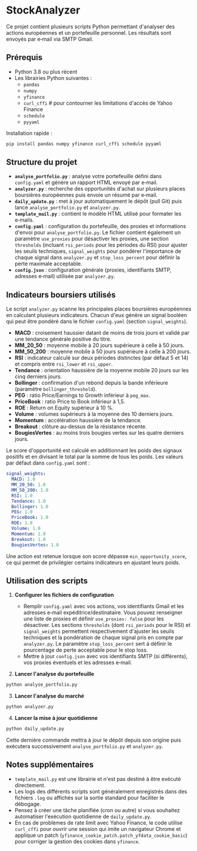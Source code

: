 # StockAnalyzer

Ce projet contient plusieurs scripts Python permettant d'analyser des actions européennes et un portefeuille personnel. Les résultats sont envoyés par e‑mail via SMTP Gmail.

## Prérequis

- Python 3.8 ou plus récent
- Les librairies Python suivantes :
  - `pandas`
  - `numpy`
  - `yfinance`
  - `curl_cffi`  # pour contourner les limitations d'accès de Yahoo Finance
  - `schedule`
  - `pyyaml`

Installation rapide :

```bash
pip install pandas numpy yfinance curl_cffi schedule pyyaml
```

## Structure du projet

- **`analyse_portfolio.py`** : analyse votre portefeuille défini dans `config.yaml` et génère un rapport HTML envoyé par e‑mail.
- **`analyzer.py`** : recherche des opportunités d'achat sur plusieurs places boursières européennes puis envoie un résumé par e‑mail.
- **`daily_update.py`** : met à jour automatiquement le dépôt (pull Git) puis lance `analyse_portfolio.py` et `analyzer.py`.
- **`template_mail.py`** : contient le modèle HTML utilisé pour formater les e‑mails.
- **`config.yaml`** : configuration du portefeuille, des proxies et informations d'envoi pour `analyse_portfolio.py`. Le fichier contient également un paramètre `use_proxies` pour désactiver les proxies, une section `thresholds` (incluant `rsi_periods` pour les périodes du RSI) pour ajuster les seuils techniques, `signal_weights` pour pondérer l'importance de chaque signal dans `analyzer.py` et `stop_loss_percent` pour définir la perte maximale acceptable.
- **`config.json`** : configuration générale (proxies, identifiants SMTP, adresses e‑mail) utilisée par `analyzer.py`.

## Indicateurs boursiers utilisés

Le script `analyzer.py` scanne les principales places boursières européennes en
calculant plusieurs indicateurs. Chacun d'eux génère un signal booléen qui peut
être pondéré dans le fichier `config.yaml` (section `signal_weights`).

- **MACD** : croisement haussier datant de moins de trois jours et validé par
  une tendance générale positive du titre.
- **MM_20_50** : moyenne mobile à 20 jours supérieure à celle à 50 jours.
- **MM_50_200** : moyenne mobile à 50 jours supérieure à celle à 200 jours.
- **RSI** : indicateur calculé sur deux périodes distinctes (par défaut 5 et 14)
  et compris entre `rsi_lower` et `rsi_upper`.
- **Tendance** : orientation haussière de la moyenne mobile 20 jours sur les
  cinq derniers jours.
- **Bollinger** : confirmation d'un rebond depuis la bande inférieure
  (paramètre `bollinger_threshold`).
- **PEG** : ratio Price/Earnings to Growth inférieur à `peg_max`.
- **PriceBook** : ratio Price to Book inférieur à 1,5.
- **ROE** : Return on Equity supérieur à 10 %.
- **Volume** : volumes supérieurs à la moyenne des 10 derniers jours.
- **Momentum** : accélération haussière de la tendance.
- **Breakout** : clôture au-dessus de la résistance récente.
- **BougiesVertes** : au moins trois bougies vertes sur les quatre derniers jours.

Le score d'opportunité est calculé en additionnant les poids des signaux positifs
et en divisant le total par la somme de tous les poids. Les valeurs par défaut
dans `config.yaml` sont :

```yaml
signal_weights:
  MACD: 1.0
  MM_20_50: 1.0
  MM_50_200: 1.0
  RSI: 1.0
  Tendance: 1.0
  Bollinger: 1.0
  PEG: 1.0
  PriceBook: 1.0
  ROE: 1.0
  Volume: 1.0
  Momentum: 1.0
  Breakout: 1.0
  BougiesVertes: 1.0
```

Une action est retenue lorsque son score dépasse `min_opportunity_score`, ce qui
permet de privilégier certains indicateurs en ajustant leurs poids.

## Utilisation des scripts

1. **Configurer les fichiers de configuration**
   - Remplir `config.yaml` avec vos actions, vos identifiants Gmail et les adresses e‑mail expéditrice/destinataire. Vous pouvez renseigner une liste de proxies et définir `use_proxies: false` pour les désactiver. Les sections `thresholds` (dont `rsi_periods` pour le RSI) et `signal_weights` permettent respectivement d'ajuster les seuils techniques et la pondération de chaque signal pris en compte par `analyzer.py`. Le paramètre `stop_loss_percent` sert à définir le pourcentage de perte acceptable pour le stop loss.
   - Mettre à jour `config.json` avec vos identifiants SMTP (si différents), vos proxies éventuels et les adresses e‑mail.

2. **Lancer l'analyse du portefeuille**

```bash
python analyse_portfolio.py
```

3. **Lancer l'analyse du marché**

```bash
python analyzer.py
```

4. **Lancer la mise à jour quotidienne**

```bash
python daily_update.py
```

Cette dernière commande mettra à jour le dépôt depuis son origine puis exécutera successivement `analyse_portfolio.py` et `analyzer.py`.

## Notes supplémentaires

- `template_mail.py` est une librairie et n'est pas destiné à être exécuté directement.
- Les logs des différents scripts sont généralement enregistrés dans des fichiers `.log` ou affichés sur la sortie standard pour faciliter le débogage.
- Pensez à créer une tâche planifiée (cron ou autre) si vous souhaitez automatiser l'exécution quotidienne de `daily_update.py`.
- En cas de problèmes de rate limit avec Yahoo Finance, le code utilise
  `curl_cffi` pour ouvrir une session qui imite un navigateur Chrome et applique
  un patch (`yfinance_cookie_patch.patch_yfdata_cookie_basic`) pour corriger la
  gestion des cookies dans `yfinance`.

